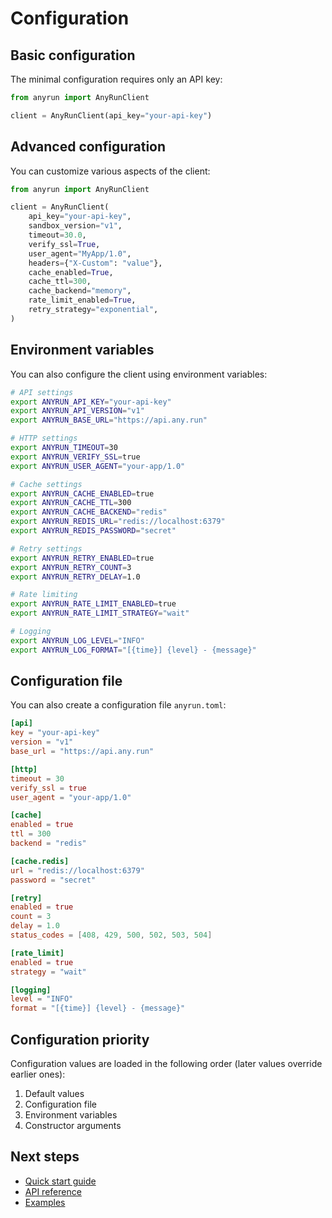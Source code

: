 # Configuration

## Basic configuration

The minimal configuration requires only an API key:

```python
from anyrun import AnyRunClient

client = AnyRunClient(api_key="your-api-key")
```

## Advanced configuration

You can customize various aspects of the client:

```python
from anyrun import AnyRunClient

client = AnyRunClient(
    api_key="your-api-key",
    sandbox_version="v1",
    timeout=30.0,
    verify_ssl=True,
    user_agent="MyApp/1.0",
    headers={"X-Custom": "value"},
    cache_enabled=True,
    cache_ttl=300,
    cache_backend="memory",
    rate_limit_enabled=True,
    retry_strategy="exponential",
)
```

## Environment variables

You can also configure the client using environment variables:

```bash
# API settings
export ANYRUN_API_KEY="your-api-key"
export ANYRUN_API_VERSION="v1"
export ANYRUN_BASE_URL="https://api.any.run"

# HTTP settings
export ANYRUN_TIMEOUT=30
export ANYRUN_VERIFY_SSL=true
export ANYRUN_USER_AGENT="your-app/1.0"

# Cache settings
export ANYRUN_CACHE_ENABLED=true
export ANYRUN_CACHE_TTL=300
export ANYRUN_CACHE_BACKEND="redis"
export ANYRUN_REDIS_URL="redis://localhost:6379"
export ANYRUN_REDIS_PASSWORD="secret"

# Retry settings
export ANYRUN_RETRY_ENABLED=true
export ANYRUN_RETRY_COUNT=3
export ANYRUN_RETRY_DELAY=1.0

# Rate limiting
export ANYRUN_RATE_LIMIT_ENABLED=true
export ANYRUN_RATE_LIMIT_STRATEGY="wait"

# Logging
export ANYRUN_LOG_LEVEL="INFO"
export ANYRUN_LOG_FORMAT="[{time}] {level} - {message}"
```

## Configuration file

You can also create a configuration file `anyrun.toml`:

```toml
[api]
key = "your-api-key"
version = "v1"
base_url = "https://api.any.run"

[http]
timeout = 30
verify_ssl = true
user_agent = "your-app/1.0"

[cache]
enabled = true
ttl = 300
backend = "redis"

[cache.redis]
url = "redis://localhost:6379"
password = "secret"

[retry]
enabled = true
count = 3
delay = 1.0
status_codes = [408, 429, 500, 502, 503, 504]

[rate_limit]
enabled = true
strategy = "wait"

[logging]
level = "INFO"
format = "[{time}] {level} - {message}"
```

## Configuration priority

Configuration values are loaded in the following order (later values override earlier ones):

1. Default values
2. Configuration file
3. Environment variables
4. Constructor arguments

## Next steps

- [Quick start guide](quickstart.md)
- [API reference](https://any.run/api-documentation/)
- [Examples](https://github.com/bykovk-pro/anyrun-tools/tree/main/examples)

